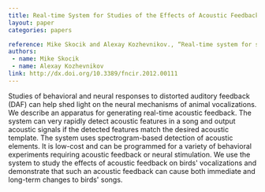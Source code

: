 ```yaml
---
title: Real-time System for Studies of the Effects of Acoustic Feedback on Animal Vocalizations
layout: paper
categories: papers

reference: Mike Skocik and Alexay Kozhevnikov., “Real-time system for studies of the effects of acoustic feedback on animal vocalizations.,” Frontiers in Neural Circuits. 2013 Jan 7;6.
authors: 
 - name: Mike Skocik
 - name: Alexay Kozhevnikov
link: http://dx.doi.org/10.3389/fncir.2012.00111
---
```


 Studies of behavioral and neural responses to distorted auditory feedback (DAF) can help shed light on the neural mechanisms of animal vocalizations. We describe an apparatus for generating real-time acoustic feedback. The system can very rapidly detect acoustic features in a song and output acoustic signals if the detected features match the desired acoustic template. The system uses spectrogram-based detection of acoustic elements. It is low-cost and can be programmed for a variety of behavioral experiments requiring acoustic feedback or neural stimulation. We use the system to study the effects of acoustic feedback on birds' vocalizations and demonstrate that such an acoustic feedback can cause both immediate and long-term changes to birds' songs.
